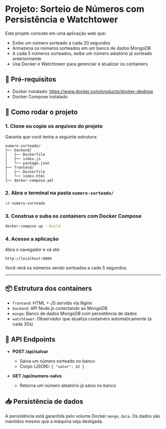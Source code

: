 # Projeto: Sorteio de Números com Persistência e Watchtower

Este projeto consiste em uma aplicação web que:
- Exibe um número sorteado a cada 20 segundos
- Armazena os números sorteados em um banco de dados MongoDB
- A cada 5 números sorteados, exibe um número aleatório já sorteado anteriormente
- Usa Docker e Watchtower para gerenciar e atualizar os containers

## 🔧 Pré-requisitos
- Docker instalado: https://www.docker.com/products/docker-desktop
- Docker Compose instalado

## 🚀 Como rodar o projeto

### 1. Clone ou copie os arquivos do projeto
Garanta que você tenha a seguinte estrutura:
```
numero-sorteado/
├── backend/
│   ├── Dockerfile
│   ├── index.js
│   └── package.json
├── frontend/
│   ├── Dockerfile
│   └── index.html
├── docker-compose.yml
```

### 2. Abra o terminal na pasta `numero-sorteado/`
```bash
cd numero-sorteado
```

### 3. Construa e suba os containers com Docker Compose
```bash
docker-compose up --build
```

### 4. Acesse a aplicação
Abra o navegador e vá até:
```
http://localhost:8080
```

Você verá os números sendo sorteados a cada 5 segundos.

---

## 📦 Estrutura dos containers

- `frontend`: HTML + JS servido via Nginx
- `backend`: API Node.js conectando ao MongoDB
- `mongo`: Banco de dados MongoDB com persistência de dados
- `watchtower`: Observador que atualiza containers automaticamente (a cada 30s)

## 🔌 API Endpoints

- **POST /api/salvar**
  - Salva um número sorteado no banco
  - Corpo (JSON): `{ "valor": 42 }`

- **GET /api/numero-salvo**
  - Retorna um número aleatório já salvo no banco

## 📥 Persistência de dados
A persistência está garantida pelo volume Docker `mongo_data`. Os dados são mantidos mesmo que a máquina seja desligada.
